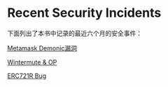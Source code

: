 # Recent Security Incidents

下面列出了本书中记录的最近六个月的安全事件：

[Metamask Demonic漏洞](https://blog.gopluslabs.io/v/zh/vulnerabilities-cases/user-client/metamask-phrase-leakage)

[Wintermute & OP](https://blog.gopluslabs.io/v/zh/vulnerabilities-cases/replay-attack/wintermute-and-op)

[ERC721R Bug](https://blog.gopluslabs.io/v/zh/vulnerabilities-cases/smart-contract/nft/erc721r-refund)



